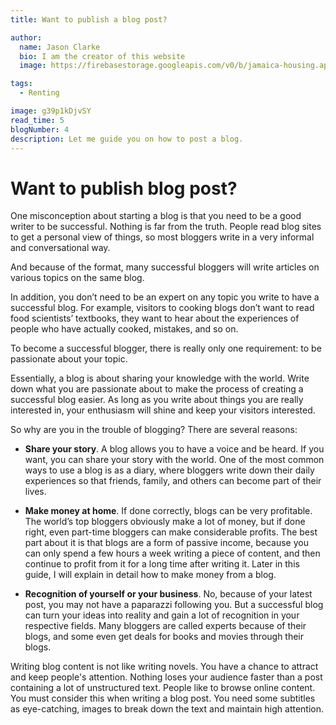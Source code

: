 ```yaml
---
title: Want to publish a blog post?

author:
  name: Jason Clarke
  bio: I am the creator of this website
  image: https://firebasestorage.googleapis.com/v0/b/jamaica-housing.appspot.com/o/property_images%2FqhdYBX7tVfOcUyV6bYtFOP9JGiD2%2F1633470036810_20210802_020646.png?alt=media&token=33ccb828-5abe-4f11-a305-0feac2b88132

tags: 
  - Renting

image: g39p1kDjvSY
read_time: 5
blogNumber: 4
description: Let me guide you on how to post a blog.
---
```


# Want to publish blog post?

One misconception about starting a blog is that you need to be a good writer to be successful. Nothing is far from the truth. People read blog sites to get a personal view of things, so most bloggers write in a very informal and conversational way.

And because of the format, many successful bloggers will write articles on various topics on the same blog.

In addition, you don’t need to be an expert on any topic you write to have a successful blog. For example, visitors to cooking blogs don’t want to read food scientists’ textbooks, they want to hear about the experiences of people who have actually cooked, mistakes, and so on.

To become a successful blogger, there is really only one requirement: to be passionate about your topic.

Essentially, a blog is about sharing your knowledge with the world. Write down what you are passionate about to make the process of creating a successful blog easier. As long as you write about things you are really interested in, your enthusiasm will shine and keep your visitors interested.

So why are you in the trouble of blogging? There are several reasons:

- **Share your story**. A blog allows you to have a voice and be heard. If you want, you can share your story with the world. One of the most common ways to use a blog is as a diary, where bloggers write down their daily experiences so that friends, family, and others can become part of their lives.

- **Make money at home**. If done correctly, blogs can be very profitable. The world’s top bloggers obviously make a lot of money, but if done right, even part-time bloggers can make considerable profits. The best part about it is that blogs are a form of passive income, because you can only spend a few hours a week writing a piece of content, and then continue to profit from it for a long time after writing it. Later in this guide, I will explain in detail how to make money from a blog.

- **Recognition of yourself or your business**. No, because of your latest post, you may not have a paparazzi following you. But a successful blog can turn your ideas into reality and gain a lot of recognition in your respective fields. Many bloggers are called experts because of their blogs, and some even get deals for books and movies through their blogs.


Writing blog content is not like writing novels. You have a chance to attract and keep people's attention. Nothing loses your audience faster than a post containing a lot of unstructured text. People like to browse online content. You must consider this when writing a blog post. You need some subtitles as eye-catching, images to break down the text and maintain high attention.
